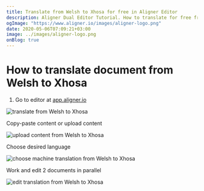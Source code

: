 ```yaml
---
title: Translate from Welsh to Xhosa for free in Aligner Editor
description: Aligner Dual Editor Tutorial. How to translate for free from Welsh to Xhosa. Aligner is multilingual document management platform. 
ogImage: "https://www.aligner.io/images/aligner-logo.png"
date: 2020-05-06T07:09:21+03:00
image: ../images/aligner-logo.png
onBlog: true
---
```


# How to translate document from Welsh to Xhosa

1. Go to editor at [app.aligner.io](https://app.aligner.io "Aligner App web page")

![translate from Welsh to Xhosa](../aligner-blank-editor.png "translate from Welsh to Xhosa")

Copy-paste content or upload content

![upload content from Welsh to Xhosa](../aligner-uploaded-document.png "upload content from Welsh to Xhosa")

Choose desired language

![choose machine translation from Welsh to Xhosa](../aligner-language-dropdown.png "choose machine translation from Welsh to Xhosa")

Work and edit 2 documents in parallel

![edit translation from Welsh to Xhosa](../aligner-double-sitded-editor.png "edit translation from Welsh to Xhosa")

